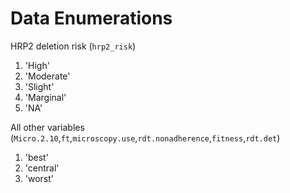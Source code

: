 
# Data Enumerations
HRP2 deletion risk (`hrp2_risk`)
1. 'High'
2. 'Moderate'
3. 'Slight'
4. 'Marginal'
5. 'NA'

All other variables (`Micro.2.10`,`ft`,`microscopy.use`,`rdt.nonadherence`,`fitness`,`rdt.det`)
1. 'best'
2. 'central'
3. 'worst'